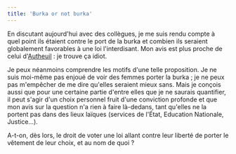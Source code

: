 ```yaml
---
title: 'Burka or not burka'
---
```


En discutant aujourd'hui avec des collègues, je me suis rendu compte à quel
point ils étaient contre le port de la burka et combien ils seraient globalement
favorables à une loi l'interdisant. Mon avis est plus proche de celui
d'[Autheuil](http://authueil.org/?2009/06/18/1363-masquer-les-signes-visibles) :
je trouve ça idiot.

<!-- more -->

Je peux néanmoins comprendre les motifs d'une telle proposition. Je ne suis
moi-même pas enjoué de voir des femmes porter la burka ; je ne peux pas
m'empêcher de me dire qu'elles seraient mieux sans. Mais je conçois aussi que
pour une certaine partie d'entre elles que je ne saurais quantifier, il peut
s'agir d'un choix personnel fruit d'une conviction profonde et que mon avis sur
la question n'a rien à faire là-dedans, tant qu'elles ne la portent pas dans des
lieux laïques (services de l'État, Education Nationale, Justice…).

A-t-on, dès lors, le droit de voter une loi allant contre leur liberté de porter
le vêtement de leur choix, et au nom de quoi ?
